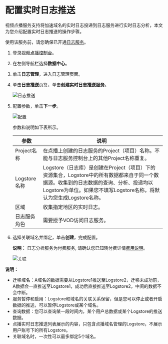 # 配置实时日志推送

视频点播服务支持将加速域名的实时日志投递到日志服务进行实时日志分析，本文为您介绍配置实时日志推送的操作步骤。

使用该服务前，请您确保已开通[日志服务](https://sls.console.aliyun.com/)。

1.  登录[视频点播控制台](https://vod.console.aliyun.com/)。

2.  在左侧导航栏选择**数据中心**。

3.  单击**日志管理**，进入日志管理页面。

4.  单击**日志推送**页签，单击**创建实时日志推送服务**。

    ![日志推送](https://static-aliyun-doc.oss-accelerate.aliyuncs.com/assets/img/zh-CN/2301106061/p183790.png)

5.  配置参数，单击**下一步**。

    ![配置](https://static-aliyun-doc.oss-accelerate.aliyuncs.com/assets/img/zh-CN/2301106061/p183791.png)

    参数和说明如下表所示。

    |参数|说明|
    |--|--|
    |Project名称|在点播上创建的日志服务的Project（项目）名称。不能与日志服务控制台上的其他Project名称重复。|
    |Logstore名称|Logstore（日志库）是创建在Project（项目）下的资源集合，Logstore中的所有数据都来自于同一个数据源。收集到的日志数据的查询、分析、投递均以Logstore为单位。如果您不填写Logstore名称，将默认为您生成Logstore名称。|
    |区域|收集指定地区的实时日志。|
    |日志服务角色|需要授予VOD访问日志服务。|

6.  选择关联域名并绑定，单击**创建**，完成配置。

    **说明：** 日志分析服务为付费服务, 请确认您已知晓付费详情[费用说明](https://www.aliyun.com/price/product?#/vod/detail)。

    ![关联](https://static-aliyun-doc.oss-accelerate.aliyuncs.com/assets/img/zh-CN/2301106061/p183792.png)


**说明：**

-   迁移域名：A域名的数据需要从Logstore1推送至Logstore2，迁移未成功前，A数据会一直推送至Logstore1，成功后直接推送至Logstore2，中间的数据不会中断。
-   服务暂停和启用：Logstore和域名的关联关系保留，但是您可以停止或者开启数据的推送，可以暂停Logstore或某个域名。
-   查询数据：您可以查询某一段时间内，某个用户总数据或某个Logstore的推送数据。
-   点播实时日志推送列表展示的内容，只包含点播域名管理的Logstore，不展示用户账号下的所有Logstore。
-   关联域名时，一次性可以最多绑定5个域名。

